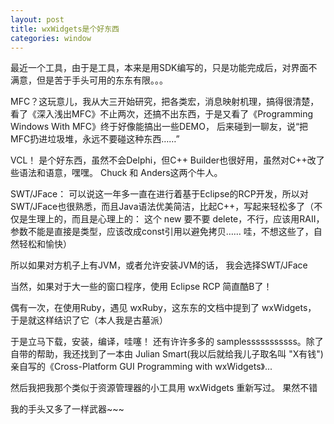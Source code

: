 ```yaml
---
layout: post
title: wxWidgets是个好东西
categories: window
---
```


最近一个工具，由于是工具，本来是用SDK编写的，只是功能完成后，对界面不满意，但是苦于手头可用的东东有限。。。

MFC？这玩意儿，我从大三开始研究，把各类宏，消息映射机理，搞得很清楚，看了《深入浅出MFC》不止两次，还搞不出东西，于是又看了《Programming Windows With MFC》终于好像能搞出一些DEMO， 后来碰到一聊友，说“把MFC扔进垃圾堆，永远不要碰这种东西……”

VCL！ 是个好东西，虽然不会Delphi，但C++ Builder也很好用，虽然对C++改了些语法和语意，嘿嘿。 Chuck 和 Anders这两个牛人。 

SWT/JFace： 可以说这一年多一直在进行着基于Eclipse的RCP开发，所以对SWT/JFace也很熟悉，而且Java语法优美简洁，比起C++，写起来轻松多了（不仅是生理上的，而且是心理上的： 这个 new 要不要 delete，不行，应该用RAII， 参数不能是直接是类型，应该改成const引用以避免拷贝…… 哇，不想这些了，自然轻松和愉快）  

所以如果对方机子上有JVM，或者允许安装JVM的话， 我会选择SWT/JFace

当然，如果对于大一些的窗口程序，使用 Eclipse RCP 简直酷B了！

偶有一次，在使用Ruby，遇见 wxRuby，这东东的文档中提到了 wxWidgets， 于是就这样结识了它（本人我是古墓派）

于是立马下载，安装，编译，哇噻！ 还有许许多多的 samplesssssssssss。除了自带的帮助，我还找到了一本由 Julian Smart(我以后就给我儿子取名叫  "X有钱") 亲自写的《Cross-Platform GUI Programming with wxWidgets》...

然后我把我那个类似于资源管理器的小工具用 wxWidgets 重新写过。 果然不错

我的手头又多了一样武器~~~
